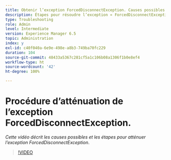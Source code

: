 ```yaml
---
title: Obtenir l’exception ForcedDisconnectException. Causes possibles et mesures pour atténuer le problème.
description: Étapes pour résoudre l’exception « ForcedDisconnectException - Cette personne a été forcée à quitter le système distribué ».
type: Troubleshooting
role: Admin
level: Intermediate
version: Experience Manager 6.5
topic: Administration
index: y
exl-id: c40f040a-6e9e-498e-a8b3-749ba70fc229
duration: 104
source-git-commit: 48433a5367c281cf5a1c106b08a1306f1b0e8ef4
workflow-type: ht
source-wordcount: '42'
ht-degree: 100%

---
```


# Procédure d’atténuation de l’exception ForcedDisconnectException.

*Cette vidéo décrit les causes possibles et les étapes pour atténuer l’exception ForcedDisconnectException*.

>[!VIDEO](https://video.tv.adobe.com/v/3438721?quality=12&learn=on&captions=fre_fr)
